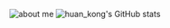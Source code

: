 ![about me ](https://img.huankong.top/2021/08/06/6ad8c636c3e68.png)
![huan_kong's GitHub stats](https://github-readme-stats.vercel.app/api?username=huank0ng&show_icons=true&theme=react)
